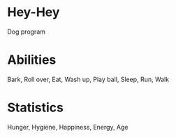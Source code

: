 # Hey-Hey
Dog program

# Abilities
Bark,
Roll over,
Eat,
Wash up,
Play ball,
Sleep,
Run,
Walk

# Statistics
Hunger,
Hygiene,
Happiness,
Energy,
Age

